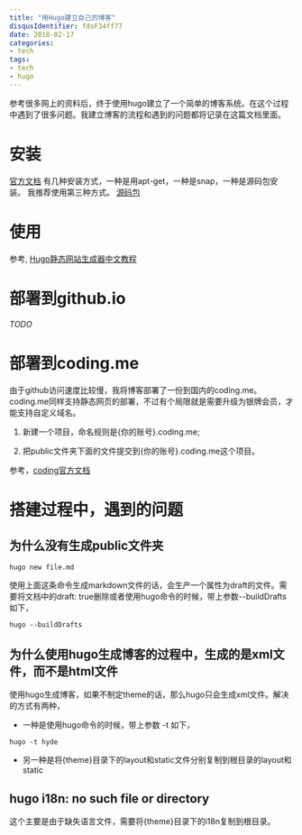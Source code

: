```yaml
---
title: "用Hugo建立自己的博客"
disqusIdentifier: fdsF34ff77
date: 2018-02-17
categories:
- tech
tags:
- tech
- hugo
---
```



<!--toc-->
<!--more-->

参考很多网上的资料后，终于使用hugo建立了一个简单的博客系统。在这个过程中遇到了很多问题。我建立博客的流程和遇到的问题都将记录在这篇文档里面。

# 安装

[官方文档]( https://gohugo.io/getting-started/installing/#linux)
有几种安装方式，一种是用apt-get，一种是snap，一种是源码包安装。
我推荐使用第三种方式。
[源码包](https://github.com/gohugoio/hugo/releases)

# 使用
参考, [Hugo静态网站生成器中文教程](http://nanshu.wang/post/2015-01-31/)

# 部署到github.io
*TODO*

# 部署到coding.me

由于github访问速度比较慢，我将博客部署了一份到国内的coding.me。coding.me同样支持静态网页的部署，不过有个局限就是需要升级为银牌会员，才能支持自定义域名。

1. 新建一个项目，命名规则是{你的账号}.coding.me;

2. 把public文件夹下面的文件提交到{你的账号}.coding.me这个项目。

参考，[coding官方文档](https://coding.net/help/doc/pages/creating-pages.html)

# 搭建过程中，遇到的问题
## 为什么没有生成public文件夹

```shell
hugo new file.md
```
使用上面这条命令生成markdown文件的话，会生产一个属性为draft的文件。需要将文档中的draft: true删除或者使用hugo命令的时候，带上参数--buildDrafts 如下，

```shell
hugo --buildDrafts
```

## 为什么使用hugo生成博客的过程中，生成的是xml文件，而不是html文件
使用hugo生成博客，如果不制定theme的话，那么hugo只会生成xml文件。解决的方式有两种，

* 一种是使用hugo命令的时候，带上参数 -t 如下，

```shell
hugo -t hyde
```

* 另一种是将{theme}目录下的layout和static文件分别复制到根目录的layout和static

## hugo i18n: no such file or directory
这个主要是由于缺失语言文件，需要将{theme}目录下的i18n复制到根目录。
